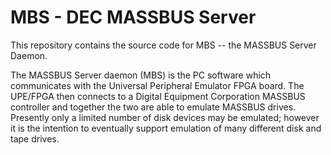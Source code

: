 # MBS - DEC MASSBUS Server

This repository contains the source code for MBS -- the MASSBUS Server Daemon.

The MASSBUS Server daemon (MBS) is the PC software which communicates with the Universal Peripheral Emulator FPGA board.  The UPE/FPGA then connects to a Digital Equipment Corporation MASSBUS controller and together the two are able to emulate MASSBUS drives.  Presently only a limited number of disk devices may be emulated; however it is the intention to eventually support emulation of many different disk and tape drives.
